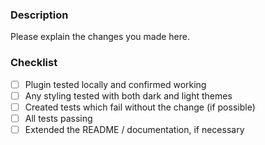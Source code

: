 ### Description

Please explain the changes you made here.

### Checklist

- [ ] Plugin tested locally and confirmed working
- [ ] Any styling tested with both dark and light themes
- [ ] Created tests which fail without the change (if possible)
- [ ] All tests passing
- [ ] Extended the README / documentation, if necessary
